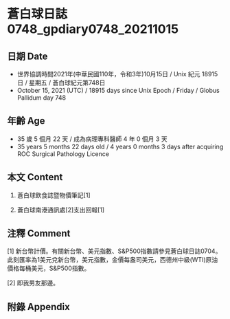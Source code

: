 [_metadata_:encoding]: - "utf-8"
[_metadata_:language]: - "zh-Hant-TW"
[_metadata_:fileformat]: - "markdown"
[_metadata_:MIME_type]: - "text/plain"
[_metadata_:markdown_version]: - "commonmark version 0.30"
[_metadata_:markdown_spec]: - "https://spec.commonmark.org/0.30/"

# 蒼白球日誌0748_gpdiary0748_20211015 #

## 日期 Date ##

* 世界協調時間2021年(中華民國110年，令和3年)10月15日 / Unix 紀元 18915 日 / 星期五 / 蒼白球紀元第748日
* October 15, 2021 (UTC) / 18915 days since Unix Epoch / Friday / Globus Pallidum day 748

## 年齡 Age ##

* 35 歲 5 個月 22 天 / 成為病理專科醫師 4 年 0 個月 3 天
* 35 years 5 months 22 days old / 4 years 0 months 3 days after acquiring ROC Surgical Pathology Licence

## 本文 Content ##

1. 蒼白球飲食誌暨物價筆記[1]

    
2. 蒼白球南港通訊處[2]支出回報[1]

    

## 注釋 Comment ##

[1] 新台幣計價。有關新台幣、美元指數、S&P500指數請參見蒼白球日誌0704。此刻匯率為1美元兌新台幣，美元指數，金價每盎司美元，西德州中級(WTI)原油價格每桶美元，S&P500指數。


[2] 即我男友那邊。



## 附錄 Appendix ##

